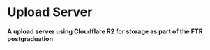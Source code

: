# Upload Server

**A upload server using Cloudflare R2 for storage as part of the FTR postgraduation**
